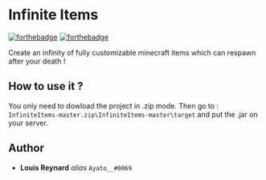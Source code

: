 # Infinite Items

[![forthebadge](http://forthebadge.com/images/badges/built-with-love.svg)](http://forthebadge.com)  [![forthebadge](http://forthebadge.com/images/badges/powered-by-electricity.svg)](http://forthebadge.com)

Create an infinity of fully customizable minecraft items which can respawn after your death !

## How to use it ?

You only need to dowload the project in .zip mode.
Then go to : ``InfiniteItems-master.zip\InfiniteItems-master\target`` and put the .jar on your server.

## Author

* **Louis Reynard** _alias_ ``Ayato__#0069``
